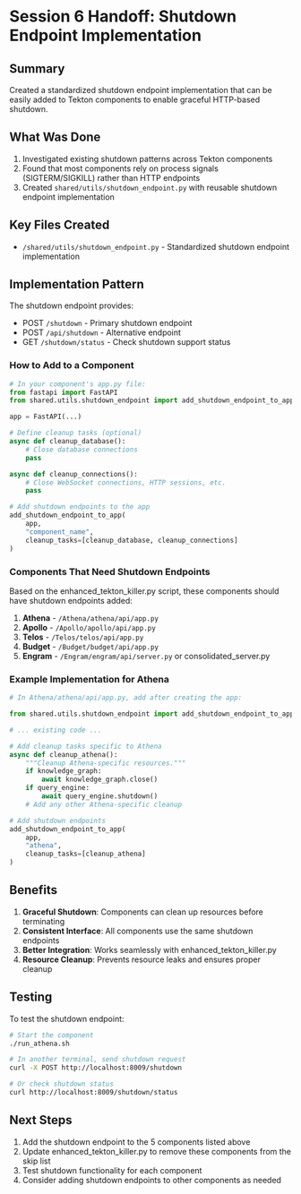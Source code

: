 # Session 6 Handoff: Shutdown Endpoint Implementation

## Summary
Created a standardized shutdown endpoint implementation that can be easily added to Tekton components to enable graceful HTTP-based shutdown.

## What Was Done
1. Investigated existing shutdown patterns across Tekton components
2. Found that most components rely on process signals (SIGTERM/SIGKILL) rather than HTTP endpoints
3. Created `shared/utils/shutdown_endpoint.py` with reusable shutdown endpoint implementation

## Key Files Created
- `/shared/utils/shutdown_endpoint.py` - Standardized shutdown endpoint implementation

## Implementation Pattern

The shutdown endpoint provides:
- POST `/shutdown` - Primary shutdown endpoint
- POST `/api/shutdown` - Alternative endpoint
- GET `/shutdown/status` - Check shutdown support status

### How to Add to a Component

```python
# In your component's app.py file:
from fastapi import FastAPI
from shared.utils.shutdown_endpoint import add_shutdown_endpoint_to_app

app = FastAPI(...)

# Define cleanup tasks (optional)
async def cleanup_database():
    # Close database connections
    pass

async def cleanup_connections():
    # Close WebSocket connections, HTTP sessions, etc.
    pass

# Add shutdown endpoints to the app
add_shutdown_endpoint_to_app(
    app,
    "component_name",
    cleanup_tasks=[cleanup_database, cleanup_connections]
)
```

### Components That Need Shutdown Endpoints
Based on the enhanced_tekton_killer.py script, these components should have shutdown endpoints added:
1. **Athena** - `/Athena/athena/api/app.py`
2. **Apollo** - `/Apollo/apollo/api/app.py`
3. **Telos** - `/Telos/telos/api/app.py`
4. **Budget** - `/Budget/budget/api/app.py`
5. **Engram** - `/Engram/engram/api/server.py` or consolidated_server.py

### Example Implementation for Athena

```python
# In Athena/athena/api/app.py, add after creating the app:

from shared.utils.shutdown_endpoint import add_shutdown_endpoint_to_app

# ... existing code ...

# Add cleanup tasks specific to Athena
async def cleanup_athena():
    """Cleanup Athena-specific resources."""
    if knowledge_graph:
        await knowledge_graph.close()
    if query_engine:
        await query_engine.shutdown()
    # Add any other Athena-specific cleanup

# Add shutdown endpoints
add_shutdown_endpoint_to_app(
    app,
    "athena",
    cleanup_tasks=[cleanup_athena]
)
```

## Benefits
1. **Graceful Shutdown**: Components can clean up resources before terminating
2. **Consistent Interface**: All components use the same shutdown endpoints
3. **Better Integration**: Works seamlessly with enhanced_tekton_killer.py
4. **Resource Cleanup**: Prevents resource leaks and ensures proper cleanup

## Testing
To test the shutdown endpoint:
```bash
# Start the component
./run_athena.sh

# In another terminal, send shutdown request
curl -X POST http://localhost:8009/shutdown

# Or check shutdown status
curl http://localhost:8009/shutdown/status
```

## Next Steps
1. Add the shutdown endpoint to the 5 components listed above
2. Update enhanced_tekton_killer.py to remove these components from the skip list
3. Test shutdown functionality for each component
4. Consider adding shutdown endpoints to other components as needed